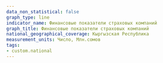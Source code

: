 ```yaml
---
data_non_statistical: false
graph_type: line
indicator_name: Финансовые показатели страховых компаний
graph_title: Финансовые показатели страховых компаний
national_geographical_coverage: Кыргызская Республика
measurement_units: Число, Млн.сомов
tags:
- custom.national
---
```

